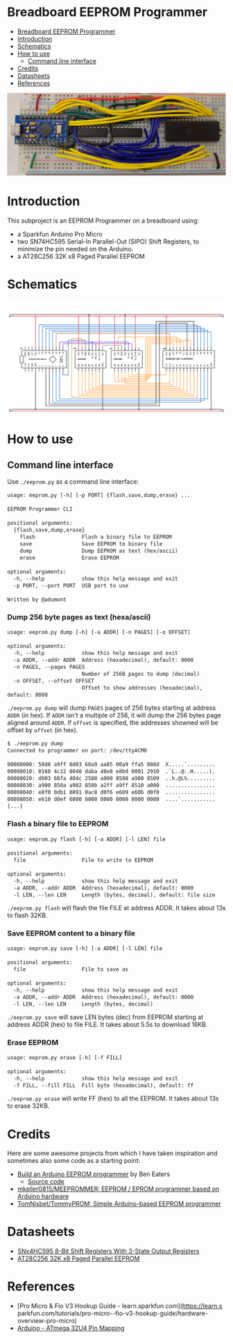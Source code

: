 # Breadboard EEPROM Programmer

- [Breadboard EEPROM Programmer](#breadboard-eeprom-programmer)
- [Introduction](#introduction)
- [Schematics](#schematics)
- [How to use](#how-to-use)
  - [Command line interface](#command-line-interface)
- [Credits](#credits)
- [Datasheets](#datasheets)
- [References](#references)

![](imgs/programmer.jpg)

# Introduction

This subproject is an EEPROM Programmer on a breadboard using:
- a Sparkfun Arduino Pro Micro
- two SN74HC595 Serial-In Parallel-Out (SIPO) Shift Registers, to minimize the pin needed on the Arduino.
- a AT28C256 32K x8 Paged Parallel EEPROM

# Schematics
![](schematics/EEPROM-Programmer.svg)

# How to use

## Command line interface

Use `./eeprom.py` as a command line interface:

```
usage: eeprom.py [-h] [-p PORT] {flash,save,dump,erase} ...

EEPROM Programmer CLI

positional arguments:
  {flash,save,dump,erase}
    flash               Flash a binary file to EEPROM
    save                Save EEPROM to binary file
    dump                Dump EEPROM as text (hex/ascii)
    erase               Erase EEPROM

optional arguments:
  -h, --help            show this help message and exit
  -p PORT, --port PORT  USB port to use

Written by @adumont
```

### Dump 256 byte pages as text (hexa/ascii)

```
usage: eeprom.py dump [-h] [-a ADDR] [-n PAGES] [-o OFFSET]

optional arguments:
  -h, --help            show this help message and exit
  -a ADDR, --addr ADDR  Address (hexadecimal), default: 0000
  -n PAGES, --pages PAGES
                        Number of 256B pages to dump (decimal)
  -o OFFSET, --offset OFFSET
                        Offset to show addresses (hexadecimal), default: 8000
```

`./eeprom.py dump` will dump `PAGES` pages of 256 bytes starting at address `ADDR` (in hex). If `ADDR` isn't a multiple of 256, it will dump the 256 bytes page aligned around `ADDR`. If `offset` is specified, the addresses showned will be offset by `offset` (in hex).

```
$ ./eeprom.py dump
Connected to programmer on port: /dev/ttyACM0

00008000: 58d8 a9ff 8d03 60a9 aa85 00a9 ffa5 008d  X.....`.........
00008010: 0160 4c12 8040 daba 48e8 e8bd 0001 2910  .`L..@..H.....).
00008020: d003 68fa 404c 2580 a900 8508 a980 8509  ..h.@L%.........
00008030: a900 850a a902 850b a2ff a9ff 8510 a000  ................
00008040: e8f0 0db1 0891 0ac8 d0f6 e609 e60b d0f0  ................
00008050: e610 d0ef 6000 0000 0000 0000 0000 0000  ....`...........
[...]
```
### Flash a binary file to EEPROM

```
usage: eeprom.py flash [-h] [-a ADDR] [-l LEN] file

positional arguments:
  file                  File to write to EEPROM

optional arguments:
  -h, --help            show this help message and exit
  -a ADDR, --addr ADDR  Address (hexadecimal), default: 0000
  -l LEN, --len LEN     Length (bytes, decimal), default: file size
```

`./eeprom.py flash` will flash the file FILE at address ADDR. It takes about 13s to flash 32KB.

### Save EEPROM content to a binary file

```
usage: eeprom.py save [-h] [-a ADDR] [-l LEN] file

positional arguments:
  file                  File to save as

optional arguments:
  -h, --help            show this help message and exit
  -a ADDR, --addr ADDR  Address (hexadecimal), default: 0000
  -l LEN, --len LEN     Length (bytes, decimal)
```

`./eeprom.py save` will save LEN bytes (dec) from EEPROM starting at address ADDR (hex) to file FILE. It takes about 5.5s to download 16KB.

### Erase EEPROM

```
usage: eeprom.py erase [-h] [-f FILL]

optional arguments:
  -h, --help            show this help message and exit
  -f FILL, --fill FILL  Fill byte (hexadecimal), default: ff
```

`./eeprom.py erase` will write FF (hex) to all the EEPROM. It takes about 13s to erase 32KB.

# Credits

Here are some awesome projects from which I have taken inspiration and sometimes also some code as a starting point:

- [Build an Arduino EEPROM programmer](https://www.youtube.com/watch?v=K88pgWhEb1M) by Ben Eaters
  - [Source code](https://github.com/beneater/eeprom-programmer#arduino-eeprom-programmer)
- [mkeller0815/MEEPROMMER: EEPROM / EPROM programmer based on Arduino hardware](https://github.com/mkeller0815/MEEPROMMER/)
- [TomNisbet/TommyPROM: Simple Arduino-based EEPROM programmer](https://github.com/TomNisbet/TommyPROM)

# Datasheets

- [SNx4HC595 8-Bit Shift Registers With 3-State Output Registers](../datasheets/SN74HC595.pdf)
- [AT28C256 32K x8 Paged Parallel EEPROM](../datasheets/AT28C256.pdf)

# References

- [Pro Micro & Fio V3 Hookup Guide - learn.sparkfun.com](https://learn.s  parkfun.com/tutorials/pro-micro--fio-v3-hookup-guide/hardware-overview-pro-micro)
- [Arduino - ATmega 32U4 Pin Mapping](https://www.arduino.cc/en/Hacking/PinMapping32u4)
